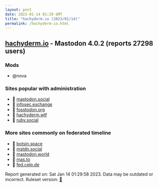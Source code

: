 ```yaml
---
layout: post
date: 2023-01-14 01:29 GMT
title: "hachyderm.io (2023/01/14)"
permalink: /hachyderm-io.html
---
```


## [hachyderm.io](https://hachyderm.io) - Mastodon 4.0.2 (reports 27298 users)

### Mods
 * @nova

### Sites popular with administration

* 🐘 [mastodon.social](/mastodon-social.html)
* 🐘 [infosec.exchange](/infosec-exchange.html)
* 🐘 [fosstodon.org](/fosstodon-org.html)
* 🐘 [hachyderm.wtf](/hachyderm-wtf.html)
* 🐘 [ruby.social](/ruby-social.html)

### More sites commonly on federated timeline

* 🐘 [botsin.space](/botsin-space.html)
* 🐘 [mstdn.social](/mstdn-social.html)
* 🐘 [mastodon.world](/mastodon-world.html)
* 🐘 [mas.to](/mas-to.html)
* 🐘 [fed.celp.de](/fed-celp-de.html)

Report generated on: Sat Jan 14 01:29:58 2023. Data may be outdated or incorrect.
Ruleset version: [🧁](/version-cupcake)
